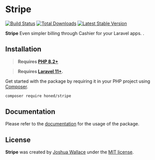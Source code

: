<a href="https://honed.dev/stripe">
    <picture>
        <source media="(prefers-color-scheme: dark)" srcset="art/header-dark.png">
        <img alt="" src="art/header-light.png">
    </picture>
</a>

# Stripe

<p>
    <a href="https://github.com/honedlabs/stripe/actions"><img src="https://github.com/honedlabs/stripe/actions/workflows/tests.yml/badge.svg" alt="Build Status"></a>
    <a href="https://packagist.org/packages/honed/stripe"><img src="https://img.shields.io/packagist/dt/honed/stripe" alt="Total Downloads"></a>
    <a href="https://packagist.org/packages/honed/stripe"><img src="https://img.shields.io/packagist/v/honed/stripe" alt="Latest Stable Version"></a>
</p>

**Stripe** Even simpler billing through Cashier for your Laravel apps. .

## Installation

> **Requires [PHP 8.2+](https://php.net/releases/)**

> **Requires [Laravel 11+](https://laravel.com/docs/releases).**

Get started with the package by requiring it in your PHP project using [Composer](https://getcomposer.org/).

```bash
composer require honed/stripe
```

## Documentation

Please refer to the [documentation](https://honed.dev/stripe) for the usage of the package.

## License

**Stripe** was created by [Joshua Wallace](https://joshua-wallace.com) under the [MIT license](https://opensource.org/licenses/MIT).